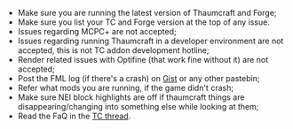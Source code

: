 * Make sure you are running the latest version of Thaumcraft and Forge;
* Make sure you list your TC and Forge version at the top of any issue.
* Issues regarding MCPC+ are not accepted;
* Issues regarding running Thaumcraft in a developer environment are not accepted, this is not TC addon development hotline;
* Render related issues with Optifine (that work fine without it) are not accepted;
* Post the FML log (if there's a crash) on [Gist](https://gist.github.com/) or any other pastebin;
* Refer what mods you are running, if the game didn't crash;
* Make sure NEI block highlights are off if thaumcraft things are disappearing/changing into something else while looking at them;
* Read the FaQ in the [TC thread](http://www.minecraftforum.net/topic/2011841-).
